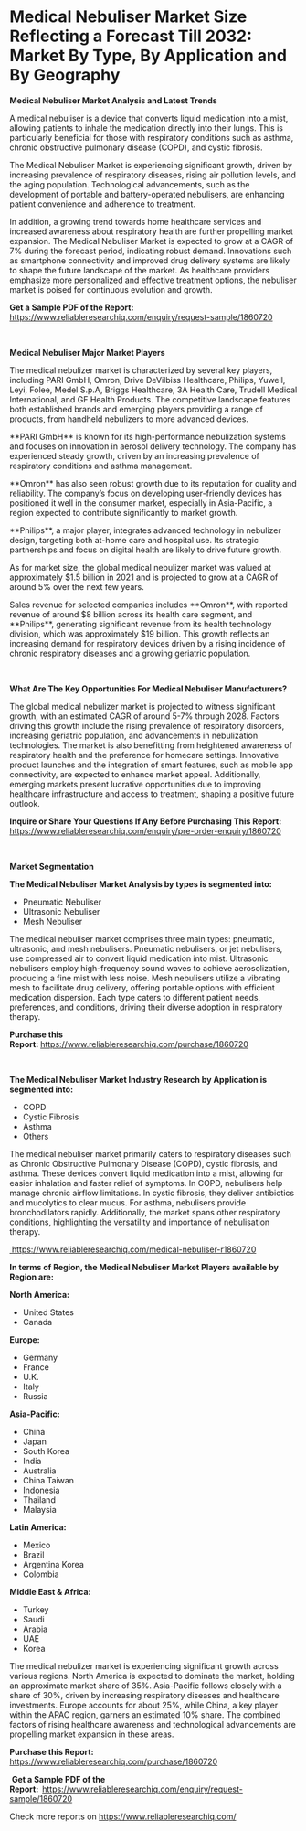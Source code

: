 <p><h1>Medical Nebuliser Market Size Reflecting a Forecast Till 2032: Market By Type, By Application and By Geography</h1></p><p><strong>Medical Nebuliser Market Analysis and Latest Trends</strong></p>
<p><p>A medical nebuliser is a device that converts liquid medication into a mist, allowing patients to inhale the medication directly into their lungs. This is particularly beneficial for those with respiratory conditions such as asthma, chronic obstructive pulmonary disease (COPD), and cystic fibrosis. </p><p>The Medical Nebuliser Market is experiencing significant growth, driven by increasing prevalence of respiratory diseases, rising air pollution levels, and the aging population. Technological advancements, such as the development of portable and battery-operated nebulisers, are enhancing patient convenience and adherence to treatment. </p><p>In addition, a growing trend towards home healthcare services and increased awareness about respiratory health are further propelling market expansion. The Medical Nebuliser Market is expected to grow at a CAGR of 7% during the forecast period, indicating robust demand. Innovations such as smartphone connectivity and improved drug delivery systems are likely to shape the future landscape of the market. As healthcare providers emphasize more personalized and effective treatment options, the nebuliser market is poised for continuous evolution and growth.</p></p>
<p><strong>Get a Sample PDF of the Report:&nbsp;</strong> <a href="https://www.reliableresearchiq.com/enquiry/request-sample/1860720?utm_campaign=3256&utm_medium=2&utm_source=Github&utm_content=ia&utm_term=04032025&utm_id=medical-nebuliser">https://www.reliableresearchiq.com/enquiry/request-sample/1860720</a></p>
<p>&nbsp;</p>
<p><strong>Medical Nebuliser Major Market Players</strong></p>
<p><p>The medical nebulizer market is characterized by several key players, including PARI GmbH, Omron, Drive DeVilbiss Healthcare, Philips, Yuwell, Leyi, Folee, Medel S.p.A, Briggs Healthcare, 3A Health Care, Trudell Medical International, and GF Health Products. The competitive landscape features both established brands and emerging players providing a range of products, from handheld nebulizers to more advanced devices.</p><p>**PARI GmbH** is known for its high-performance nebulization systems and focuses on innovation in aerosol delivery technology. The company has experienced steady growth, driven by an increasing prevalence of respiratory conditions and asthma management. </p><p>**Omron** has also seen robust growth due to its reputation for quality and reliability. The company’s focus on developing user-friendly devices has positioned it well in the consumer market, especially in Asia-Pacific, a region expected to contribute significantly to market growth.</p><p>**Philips**, a major player, integrates advanced technology in nebulizer design, targeting both at-home care and hospital use. Its strategic partnerships and focus on digital health are likely to drive future growth. </p><p>As for market size, the global medical nebulizer market was valued at approximately $1.5 billion in 2021 and is projected to grow at a CAGR of around 5% over the next few years.</p><p>Sales revenue for selected companies includes **Omron**, with reported revenue of around $8 billion across its health care segment, and **Philips**, generating significant revenue from its health technology division, which was approximately $19 billion. This growth reflects an increasing demand for respiratory devices driven by a rising incidence of chronic respiratory diseases and a growing geriatric population.</p></p>
<p>&nbsp;</p>
<p><strong>What Are The Key Opportunities For Medical Nebuliser Manufacturers?</strong></p>
<p><p>The global medical nebulizer market is projected to witness significant growth, with an estimated CAGR of around 5-7% through 2028. Factors driving this growth include the rising prevalence of respiratory disorders, increasing geriatric population, and advancements in nebulization technologies. The market is also benefitting from heightened awareness of respiratory health and the preference for homecare settings. Innovative product launches and the integration of smart features, such as mobile app connectivity, are expected to enhance market appeal. Additionally, emerging markets present lucrative opportunities due to improving healthcare infrastructure and access to treatment, shaping a positive future outlook.</p></p>
<p><strong>Inquire or Share Your Questions If Any Before Purchasing This Report:</strong> <a href="https://www.reliableresearchiq.com/enquiry/pre-order-enquiry/1860720?utm_campaign=3256&utm_medium=2&utm_source=Github&utm_content=ia&utm_term=04032025&utm_id=medical-nebuliser">https://www.reliableresearchiq.com/enquiry/pre-order-enquiry/1860720</a></p>
<p>&nbsp;</p>
<p><strong>Market Segmentation</strong></p>
<p><strong>The Medical Nebuliser Market Analysis by types is segmented into:</strong></p>
<p><ul><li>Pneumatic Nebuliser</li><li>Ultrasonic Nebuliser</li><li>Mesh Nebuliser</li></ul></p>
<p><p>The medical nebuliser market comprises three main types: pneumatic, ultrasonic, and mesh nebulisers. Pneumatic nebulisers, or jet nebulisers, use compressed air to convert liquid medication into mist. Ultrasonic nebulisers employ high-frequency sound waves to achieve aerosolization, producing a fine mist with less noise. Mesh nebulisers utilize a vibrating mesh to facilitate drug delivery, offering portable options with efficient medication dispersion. Each type caters to different patient needs, preferences, and conditions, driving their diverse adoption in respiratory therapy.</p></p>
<p><strong>Purchase this Report:&nbsp;</strong><a href="https://www.reliableresearchiq.com/purchase/1860720?utm_campaign=3256&utm_medium=2&utm_source=Github&utm_content=ia&utm_term=04032025&utm_id=medical-nebuliser">https://www.reliableresearchiq.com/purchase/1860720</a></p>
<p>&nbsp;</p>
<p><strong>The Medical Nebuliser Market Industry Research by Application is segmented into:</strong></p>
<p><ul><li>COPD</li><li>Cystic Fibrosis</li><li>Asthma</li><li>Others</li></ul></p>
<p><p>The medical nebuliser market primarily caters to respiratory diseases such as Chronic Obstructive Pulmonary Disease (COPD), cystic fibrosis, and asthma. These devices convert liquid medication into a mist, allowing for easier inhalation and faster relief of symptoms. In COPD, nebulisers help manage chronic airflow limitations. In cystic fibrosis, they deliver antibiotics and mucolytics to clear mucus. For asthma, nebulisers provide bronchodilators rapidly. Additionally, the market spans other respiratory conditions, highlighting the versatility and importance of nebulisation therapy.</p></p>
<p><a href="https://www.reliableresearchiq.com/medical-nebuliser-r1860720?utm_campaign=3256&utm_medium=2&utm_source=Github&utm_content=ia&utm_term=04032025&utm_id=medical-nebuliser">&nbsp;https://www.reliableresearchiq.com/medical-nebuliser-r1860720</a></p>
<p><strong>In terms of Region, the Medical Nebuliser Market Players available by Region are:</strong></p>
<p>
    <p> <strong> North America: </strong>
        <ul>
            <li>United States</li>
            <li>Canada</li>
        </ul>
        </p> 
    <p> <strong> Europe: </strong>
        <ul>
            <li>Germany</li>
            <li>France</li>
            <li>U.K.</li>
            <li>Italy</li>
            <li>Russia</li>
        </ul>
        </p> 
    <p> <strong> Asia-Pacific: </strong>
        <ul>
            <li>China</li>
            <li>Japan</li>
            <li>South Korea</li>
            <li>India</li>
            <li>Australia</li>
            <li>China Taiwan</li>
            <li>Indonesia</li>
            <li>Thailand</li>
            <li>Malaysia</li>
        </ul>
        </p> 
    <p> <strong> Latin America: </strong>
        <ul>
            <li>Mexico</li>
            <li>Brazil</li>
            <li>Argentina Korea</li>
            <li>Colombia</li>
        </ul>
        </p> 
    <p> <strong> Middle East & Africa: </strong>
        <ul>
            <li>Turkey</li>
            <li>Saudi</li>
            <li>Arabia</li>
            <li>UAE</li>
            <li>Korea</li>
        </ul>
    </p>
    </p>
<p><p>The medical nebulizer market is experiencing significant growth across various regions. North America is expected to dominate the market, holding an approximate market share of 35%. Asia-Pacific follows closely with a share of 30%, driven by increasing respiratory diseases and healthcare investments. Europe accounts for about 25%, while China, a key player within the APAC region, garners an estimated 10% share. The combined factors of rising healthcare awareness and technological advancements are propelling market expansion in these areas.</p></p>
<p><strong>Purchase this Report: </strong><a href="https://www.reliableresearchiq.com/purchase/1860720?utm_campaign=3256&utm_medium=2&utm_source=Github&utm_content=ia&utm_term=04032025&utm_id=medical-nebuliser">https://www.reliableresearchiq.com/purchase/1860720</a></p>
<p>&nbsp;<strong>Get a Sample PDF of the Report:&nbsp;&nbsp;</strong><a href="https://www.reliableresearchiq.com/enquiry/request-sample/1860720?utm_campaign=3256&utm_medium=2&utm_source=Github&utm_content=ia&utm_term=04032025&utm_id=medical-nebuliser">https://www.reliableresearchiq.com/enquiry/request-sample/1860720</a></p>
<p><strong></strong></p>
<p>Check more reports on <a href="https://www.reliableresearchiq.com/?utm_campaign=3256&utm_medium=2&utm_source=Github&utm_content=ia&utm_term=04032025&utm_id=medical-nebuliser">https://www.reliableresearchiq.com/</a></p>